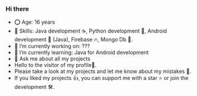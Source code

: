 ### Hi there
- ⭕️ Age: 16 years
- 🤹 Skills: Java development ☕, Python development 🐍, Android development 🤖 (Java), Firebase 🔥, Mongo Db 🍃.
- 🔨 I’m currently working on: ???
- 🌱 I’m currently learning: Java for Android development
- 💬 Ask me about all my projects
- Hello to the visitor of my profile👋. 
- Please take a look at my projects and let me know about my mistakes 🤝. 
- If you liked my projects 👍, you can support me with a star ⭐ or join the development 🛠️.
